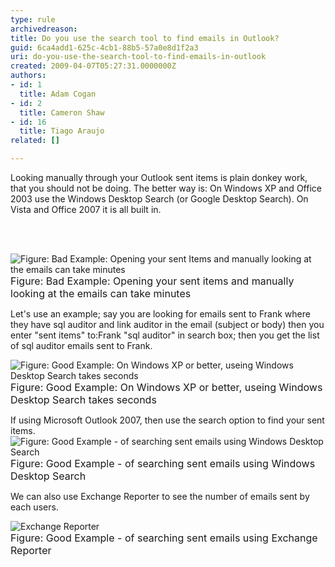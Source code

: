 ```yaml
---
type: rule
archivedreason: 
title: Do you use the search tool to find emails in Outlook?
guid: 6ca4add1-625c-4cb1-88b5-57a0e8d1f2a3
uri: do-you-use-the-search-tool-to-find-emails-in-outlook
created: 2009-04-07T05:27:31.0000000Z
authors:
- id: 1
  title: Adam Cogan
- id: 2
  title: Cameron Shaw
- id: 16
  title: Tiago Araujo
related: []

---
```



Looking manually through your Outlook sent items is plain donkey work, that you should not be doing. The better way is&#58; On Windows XP and Office 2003 use the Windows Desktop Search (or Google Desktop Search). On Vista and Office 2007 it is all built in.

<br><excerpt class='endintro'></excerpt><br>

  <p>
<img src="/Communication/RulesToBetterEmail/PublishingImages/SearchingManually_small.jpg" alt="Figure&#58; Bad Example&#58; Opening your sent Items and manually looking at the emails can take minutes " class="ms-rteCustom-ImageArea" />
<br>
<font size="+0" class="ms-rteCustom-FigureBad">Figure&#58; Bad Example&#58; Opening your sent items and manually looking at the emails can take minutes </font></p>
<p>Let's use an example; say you are looking for emails sent to Frank where they have sql auditor and link auditor in the email (subject or body) then you enter &quot;sent items&quot; to&#58;Frank &quot;sql auditor&quot; in search box; then you get the list of sql auditor emails sent to Frank. </p>
<p><img src="/Communication/RulesToBetterEmail/PublishingImages/SearchingSentEmails_small.jpg" alt="Figure&#58; Good Example&#58; On Windows XP or better, useing Windows Desktop Search takes seconds" class="ms-rteCustom-ImageArea" /><br>
<font size="+0" class="ms-rteCustom-FigureGood">Figure&#58; Good Example&#58; On Windows XP or better,&#160;useing Windows Desktop Search takes seconds</font></p>
<p>If using Microsoft Outlook 2007, then use the search option to find your sent items.&#160;<br>
<img src="/Communication/RulesToBetterEmail/PublishingImages/WindowsOutlook2007Searching_small.jpg" alt="Figure&#58; Good Example - of searching sent emails using Windows Desktop Search" class="ms-rteCustom-ImageArea" /><br>
<font size="+0" class="ms-rteCustom-FigureGood">Figure&#58; Good Example - of searching sent emails using Windows Desktop Search</font></p>
<p>We can also use Exchange Reporter to see the number of emails sent by each users.</p>
<p><img src="/Communication/RulesToBetterEmail/PublishingImages/ExchangeReporter_small.jpg" alt="Exchange Reporter" class="ms-rteCustom-ImageArea" /><br>
<font size="+0" class="ms-rteCustom-FigureGood">Figure&#58; Good Example - of searching sent emails using Exchange Reporter</font></p>



